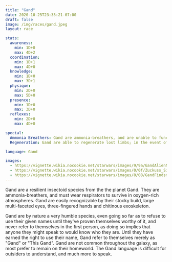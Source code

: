 ```yaml
---
title: "Gand"
date: 2020-10-25T23:35:21-07:00
draft: false
image: /img/races/gand.jpeg
layout: race

stats:
  awareness:
    min: 1D+0
    max: 4D+2
  coordination:
    min: 1D+1
    max: 4D+0
  knowledge:
    min: 1D+0
    max: 3D+1
  physique:
    min: 2D+0
    max: 5D+0
  presence:
    min: 1D+0
    max: 3D+0
  reflexes:
    min: 2D+0
    max: 4D+0

special:
  Ammonia Breathers: Gand are ammonia-breathers, and are unable to function in oxygen-rich atmospheres without the assistance of a respirator. Any Gand forced to breathe oxygen will suffer damage each round, starting at 1D+0 and increasing by 1D+0 every subsequent round.
  Regeneration: Gand are able to regenerate lost limbs; in the event of a Gand losing a limb they may make a Stamina roll once per day until the limb is fully healed. A Difficult roll or higher will result in the limb regenerating 10% of its remaining needed growth. Any roll lower than 10% means the limb did not regrow that day.

language: Gand

images:
  - https://vignette.wikia.nocookie.net/starwars/images/9/9a/GandAlienNEGAS.jpg/revision/latest?cb=20061205190815
  - https://vignette.wikia.nocookie.net/starwars/images/0/0f/Zuckuss_Sideshow.png/revision/latest?cb=20161201055856
  - https://vignette.wikia.nocookie.net/starwars/images/0/08/GandFindsman.jpg/revision/latest?cb=20060215025326
---
```


Gand are a resilient insectoid species from the the planet Gand. They are
ammonia-breathers, and must wear respirators to survive in oxygen-rich
atmospheres. Gand are easily recognizable by their stocky build, large
multi-faceted eyes, three-fingered hands and chitinous exoskeleton.

Gand are by nature a very humble species, even going so far as to refuse to use
their given names until they've proven themselves worthy of it, and never refer
to themselves in the first person, as doing so implies that anyone they might
speak to would know who they are. Until they have earned the right to use their
name, Gand refer to themselves merely as "Gand" or "This Gand". Gand are not
common throughout the galaxy, as most prefer to remain on their homeworld. The
Gand language is difficult for outsiders to understand, and much more to speak.

